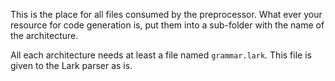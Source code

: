 This is the place for all files consumed by the preprocessor. What ever your resource for code generation is,
put them into a sub-folder with the name of the architecture.

All each architecture needs at least a file named `grammar.lark`. This file is given to the Lark parser as is.
